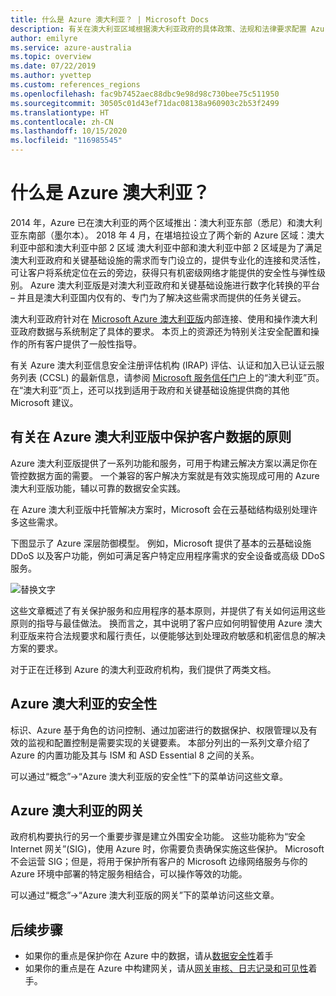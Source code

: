 ```yaml
---
title: 什么是 Azure 澳大利亚？ | Microsoft Docs
description: 有关在澳大利亚区域根据澳大利亚政府的具体政策、法规和法律要求配置 Azure 的指导。
author: emilyre
ms.service: azure-australia
ms.topic: overview
ms.date: 07/22/2019
ms.author: yvettep
ms.custom: references_regions
ms.openlocfilehash: fac9b7452aec88dbc9e98d98c730bee75c511950
ms.sourcegitcommit: 30505c01d43ef71dac08138a960903c2b53f2499
ms.translationtype: HT
ms.contentlocale: zh-CN
ms.lasthandoff: 10/15/2020
ms.locfileid: "116985545"
---
```

# <a name="what-is-azure-australia"></a>什么是 Azure 澳大利亚？

2014 年，Azure 已在澳大利亚的两个区域推出：澳大利亚东部（悉尼）和澳大利亚东南部（墨尔本）。 2018 年 4 月，在堪培拉设立了两个新的 Azure 区域：澳大利亚中部和澳大利亚中部 2 区域 澳大利亚中部和澳大利亚中部 2 区域是为了满足澳大利亚政府和关键基础设施的需求而专门设立的，提供专业化的连接和灵活性，可让客户将系统定位在云的旁边，获得只有机密级网络才能提供的安全性与弹性级别。 Azure 澳大利亚版是对澳大利亚政府和关键基础设施进行数字化转换的平台 – 并且是澳大利亚国内仅有的、专门为了解决这些需求而提供的任务关键云。

澳大利亚政府针对在 [Microsoft Azure 澳大利亚版](https://azure.microsoft.com/global-infrastructure/australia/)内部连接、使用和操作澳大利亚政府数据与系统制定了具体的要求。 本页上的资源还为特别关注安全配置和操作的所有客户提供了一般性指导。

有关 Azure 澳大利亚信息安全注册评估机构 (IRAP) 评估、认证和加入已认证云服务列表 (CCSL) 的最新信息，请参阅 [Microsoft 服务信任门户](https://aka.ms/au-irap)上的“澳大利亚”页。 在“澳大利亚”页上，还可以找到适用于政府和关键基础设施提供商的其他 Microsoft 建议。

## <a name="principles-for-securing-customer-data-in-azure-australia"></a>有关在 Azure 澳大利亚版中保护客户数据的原则

Azure 澳大利亚版提供了一系列功能和服务，可用于构建云解决方案以满足你在管控数据方面的需要。 一个兼容的客户解决方案就是有效实施现成可用的 Azure 澳大利亚版功能，辅以可靠的数据安全实践。

在 Azure 澳大利亚版中托管解决方案时，Microsoft 会在云基础结构级别处理许多这些需求。

下图显示了 Azure 深层防御模型。 例如，Microsoft 提供了基本的云基础设施 DDoS 以及客户功能，例如可满足客户特定应用程序需求的安全设备或高级 DDoS 服务。

![替换文字](media/defenceindepth.png)

这些文章概述了有关保护服务和应用程序的基本原则，并提供了有关如何运用这些原则的指导与最佳做法。 换而言之，其中说明了客户应如何明智使用 Azure 澳大利亚版来符合法规要求和履行责任，以便能够达到处理政府敏感和机密信息的解决方案的要求。

对于正在迁移到 Azure 的澳大利亚政府机构，我们提供了两类文档。

## <a name="security-in-azure-australia"></a>Azure 澳大利亚的安全性

标识、Azure 基于角色的访问控制、通过加密进行的数据保护、权限管理以及有效的监视和配置控制是需要实现的关键要素。 本部分列出的一系列文章介绍了 Azure 的内置功能及其与 ISM 和 ASD Essential 8 之间的关系。

可以通过“概念”->“Azure 澳大利亚版的安全性”下的菜单访问这些文章。

## <a name="gateways-in-azure-australia"></a>Azure 澳大利亚的网关

政府机构要执行的另一个重要步骤是建立外围安全功能。 这些功能称为“安全 Internet 网关”(SIG)，使用 Azure 时，你需要负责确保实施这些保护。 Microsoft 不会运营 SIG；但是，将用于保护所有客户的 Microsoft 边缘网络服务与你的 Azure 环境中部署的特定服务相结合，可以操作等效的功能。

可以通过“概念”->“Azure 澳大利亚版的网关”下的菜单访问这些文章。

## <a name="next-steps"></a>后续步骤

* 如果你的重点是保护你在 Azure 中的数据，请从[数据安全性](secure-your-data.md)着手
* 如果你的重点是在 Azure 中构建网关，请从[网关审核、日志记录和可见性](gateway-log-audit-visibility.md)着手。
